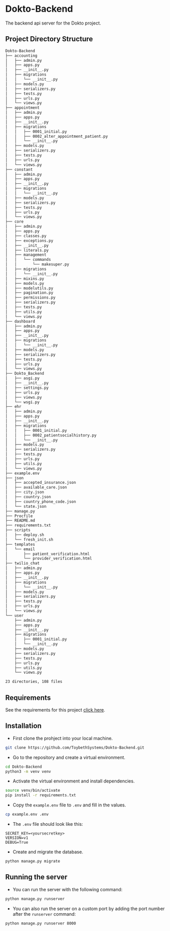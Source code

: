 # Dokto-Backend

The backend api server for the Dokto project.

## Project Directory Structure

```bash
Dokto-Backend
├── accounting
│   ├── admin.py
│   ├── apps.py
│   ├── __init__.py
│   ├── migrations
│   │   └── __init__.py
│   ├── models.py
│   ├── serializers.py
│   ├── tests.py
│   ├── urls.py
│   └── views.py
├── appointment
│   ├── admin.py
│   ├── apps.py
│   ├── __init__.py
│   ├── migrations
│   │   ├── 0001_initial.py
│   │   ├── 0002_alter_appointment_patient.py
│   │   └── __init__.py
│   ├── models.py
│   ├── serializers.py
│   ├── tests.py
│   ├── urls.py
│   └── views.py
├── constant
│   ├── admin.py
│   ├── apps.py
│   ├── __init__.py
│   ├── migrations
│   │   └── __init__.py
│   ├── models.py
│   ├── serializers.py
│   ├── tests.py
│   ├── urls.py
│   └── views.py
├── core
│   ├── admin.py
│   ├── apps.py
│   ├── classes.py
│   ├── exceptions.py
│   ├── __init__.py
│   ├── literals.py
│   ├── management
│   │   └── commands
│   │       └── makesuper.py
│   ├── migrations
│   │   └── __init__.py
│   ├── mixins.py
│   ├── models.py
│   ├── modelutils.py
│   ├── pagination.py
│   ├── permissions.py
│   ├── serializers.py
│   ├── tests.py
│   ├── utils.py
│   └── views.py
├── dashboard
│   ├── admin.py
│   ├── apps.py
│   ├── __init__.py
│   ├── migrations
│   │   └── __init__.py
│   ├── models.py
│   ├── serializers.py
│   ├── tests.py
│   ├── urls.py
│   └── views.py
├── Dokto_Backend
│   ├── asgi.py
│   ├── __init__.py
│   ├── settings.py
│   ├── urls.py
│   ├── views.py
│   └── wsgi.py
├── ehr
│   ├── admin.py
│   ├── apps.py
│   ├── __init__.py
│   ├── migrations
│   │   ├── 0001_initial.py
│   │   ├── 0002_patientsocialhistory.py
│   │   └── __init__.py
│   ├── models.py
│   ├── serializers.py
│   ├── tests.py
│   ├── urls.py
│   ├── utils.py
│   └── views.py
├── example.env
├── json
│   ├── accepted_insurance.json
│   ├── available_care.json
│   ├── city.json
│   ├── country.json
│   ├── country_phone_code.json
│   └── state.json
├── manage.py
├── Procfile
├── README.md
├── requirements.txt
├── scripts
│   ├── deploy.sh
│   └── fresh_init.sh
├── templates
│   └── email
│       ├── patient_verification.html
│       └── provider_verification.html
├── twilio_chat
│   ├── admin.py
│   ├── apps.py
│   ├── __init__.py
│   ├── migrations
│   │   └── __init__.py
│   ├── models.py
│   ├── serializers.py
│   ├── tests.py
│   ├── urls.py
│   └── views.py
└── user
    ├── admin.py
    ├── apps.py
    ├── __init__.py
    ├── migrations
    │   ├── 0001_initial.py
    │   └── __init__.py
    ├── models.py
    ├── serializers.py
    ├── tests.py
    ├── urls.py
    ├── utils.py
    └── views.py

23 directories, 108 files
```

## Requirements

See the requirements for this project [click here](https://github.com/ToybethSystems/Dokto-Backend/blob/main/requirements.txt).

## Installation

- First clone the prohject into your local machine.

```bash
git clone https://github.com/ToybethSystems/Dokto-Backend.git
```

- Go to the repository and create a virtual environment.

```bash
cd Dokto-Backend
python3 -m venv venv
```

- Activate the virtual environment and install dependencies.

```bash
source venv/bin/activate
pip install -r requirements.txt
```

- Copy the `example.env` file to `.env` and fill in the values.

```bash
cp example.env .env
```

- The `.env` file should look like this:

```text
SECRET_KEY=<yoursecretkey>
VERSION=v1
DEBUG=True
```

- Create and migrate the database.

```bash
python manage.py migrate
```

## Running the server

- You can run the server with the following command:

```bash
python manage.py runserver
```

- You can also run the server on a custom port by adding the port number after the `runserver` command:

```bash
python manage.py runserver 8000
```
